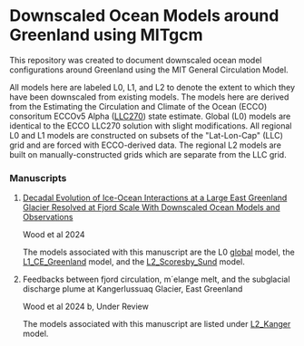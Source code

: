 # Downscaled Ocean Models around Greenland using MITgcm

This repository was created to document downscaled ocean model configurations around Greenland using the MIT General Circulation Model. 

All models here are labeled L0, L1, and L2 to denote the extent to which they have been downscaled from existing models. The models here are derived from the Estimating the Circulation and Climate of the Ocean (ECCO) consoritum ECCOv5 Alpha ([LLC270](https://github.com/MITgcm-contrib/llc_hires/tree/master/llc_270)) state estimate. Global (L0) models are identical to the ECCO LLC270 solution with slight modifications. All regional L0 and L1 models are constructed on subsets of the "Lat-Lon-Cap" (LLC) grid and are forced with ECCO-derived data. The regional L2 models are built on manually-constructed grids which are separate from the LLC grid. 


### Manuscripts
1. [Decadal Evolution of Ice-Ocean Interactions at a Large East Greenland Glacier Resolved at Fjord Scale With Downscaled Ocean Models and Observations](https://agupubs.onlinelibrary.wiley.com/doi/full/10.1029/2023GL107983)

   Wood et al 2024

   The models associated with this manuscript are the L0 [global](https://github.com/mhwood/downscale_greenland/tree/main/L0/global) model, the [L1_CE_Greenland](https://github.com/mhwood/downscale_greenland/tree/main/L1/L1_CE_Greenland) model, and the [L2_Scoresby_Sund](https://github.com/mhwood/downscale_greenland/tree/main/L2/L2_Scoresby_Sund) model.

2. Feedbacks between fjord circulation, m´elange melt, and the subglacial discharge plume at Kangerlussuaq Glacier, East Greenland

   Wood et al 2024 b, Under Review

   The models associated with this manuscript are listed under [L2_Kanger](https://github.com/mhwood/downscale_greenland/tree/main/L2/L2_Kanger) model.


